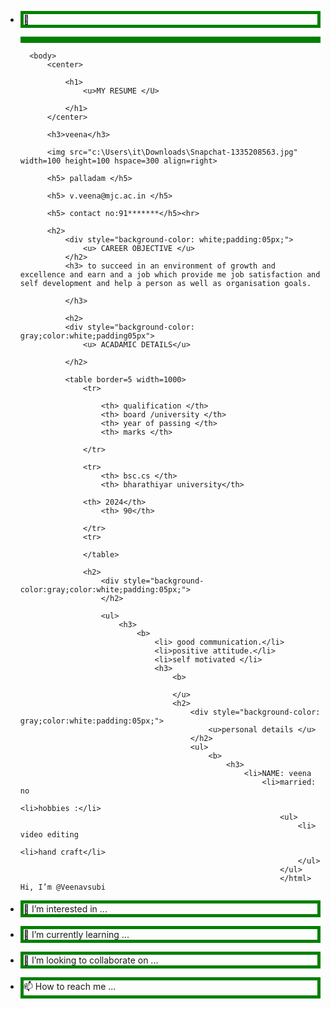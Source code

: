 - 👋<html>
    <head>
        <title> RESUME</title>
    </head>

    <style>

    p
    {
        border:5px solid green
    }
    </style>

    <p>

        <body>
            <center>

                <h1>
                    <u>MY RESUME </U>

                </h1>
            </center>

            <h3>veena</h3>

            <img src="c:\Users\it\Downloads\Snapchat-1335208563.jpg" width=100 height=100 hspace=300 align=right>

            <h5> palladam </h5>

            <h5> v.veena@mjc.ac.in </h5>
           
            <h5> contact no:91*******</h5><hr>

            <h2>
                <div style="background-color: white;padding:05px;">
                    <u> CAREER OBJECTIVE </u>
                </h2>
                <h3> to succeed in an environment of growth and excellence and earn and a job which provide me job satisfaction and self development and help a person as well as organisation goals.

                </h3>

                <h2>
                <div style="background-color: gray;color:white;padding05px">
                    <u> ACADAMIC DETAILS</u>

                </h2>

                <table border=5 width=1000>
                    <tr>

                        <th> qualification </th>
                        <th> board /university </th>
                        <th> year of passing </th>
                        <th> marks </th>

                    </tr>

                    <tr>
                        <th> bsc.cs </th>
                        <th> bharathiyar university</th>
                       
                    <th> 2024</th>
                        <th> 90</th>

                    </tr>
                    <tr>

                    </table>

                    <h2>
                        <div style="background-color:gray;color:white;padding:05px;">
                        </h2>

                        <ul>
                            <h3>
                                <b>
                                    <li> good communication.</li>
                                    <li>positive attitude.</li>
                                    <li>self motivated </li>
                                    <h3>
                                        <b>

                                        </u>
                                        <h2>
                                            <div style="background-color: gray;color:white:padding:05px;">
                                                <u>personal details </u>
                                            </h2>
                                            <ul>
                                                <b>
                                                    <h3>
                                                        <li>NAME: veena
                                                            <li>married: no
                                                                <li>hobbies :</li>
                                                                <ul>
                                                                    <li> video editing
                                                                        <li>hand craft</li>
                                                                    </ul>
                                                                </ul>
                                                                </html> Hi, I’m @Veenavsubi
- 👀 I’m interested in ...
- 🌱 I’m currently learning ...
- 💞️ I’m looking to collaborate on ...
- 📫 How to reach me ...

<!---
Veenavsubi/Veenavsubi is a ✨ special ✨ repository because its `README.md` (this file) appears on your GitHub profile.
You can click the Preview link to take a look at your changes.
--->
